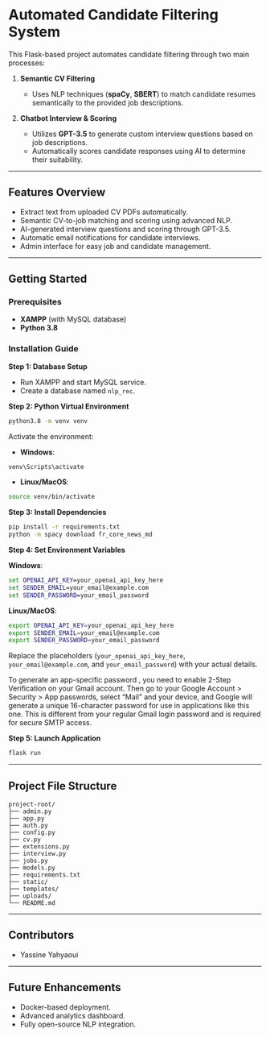 # Automated Candidate Filtering System

This Flask-based project automates candidate filtering through two main processes:

1. **Semantic CV Filtering**
   - Uses NLP techniques (**spaCy**, **SBERT**) to match candidate resumes semantically to the provided job descriptions.

2. **Chatbot Interview & Scoring**
   - Utilizes **GPT-3.5** to generate custom interview questions based on job descriptions.
   - Automatically scores candidate responses using AI to determine their suitability.

---

## Features Overview

- Extract text from uploaded CV PDFs automatically.
- Semantic CV-to-job matching and scoring using advanced NLP.
- AI-generated interview questions and scoring through GPT-3.5.
- Automatic email notifications for candidate interviews.
- Admin interface for easy job and candidate management.

---

## Getting Started

### Prerequisites

- **XAMPP** (with MySQL database)
- **Python 3.8**

### Installation Guide

**Step 1: Database Setup**

- Run XAMPP and start MySQL service.
- Create a database named `nlp_rec`.

**Step 2: Python Virtual Environment**

```bash
python3.8 -m venv venv
```

Activate the environment:

- **Windows**:
```bash
venv\Scripts\activate
```

- **Linux/MacOS**:
```bash
source venv/bin/activate
```

**Step 3: Install Dependencies**

```bash
pip install -r requirements.txt
python -m spacy download fr_core_news_md
```

**Step 4: Set Environment Variables**

**Windows**:
```cmd
set OPENAI_API_KEY=your_openai_api_key_here
set SENDER_EMAIL=your_email@example.com
set SENDER_PASSWORD=your_email_password
```

**Linux/MacOS**:
```bash
export OPENAI_API_KEY=your_openai_api_key_here
export SENDER_EMAIL=your_email@example.com
export SENDER_PASSWORD=your_email_password
```

Replace the placeholders (`your_openai_api_key_here`, `your_email@example.com`, and `your_email_password`) with your actual details.

To generate an app-specific password , you need to enable 2-Step Verification on your Gmail account. Then go to your Google Account > Security > App passwords, select “Mail” and your device, and Google will generate a unique 16-character password for use in applications like this one. 
This is different from your regular Gmail login password and is required for secure SMTP access.

**Step 5: Launch Application**

```bash
flask run
```

---

## Project File Structure

```
project-root/
├── admin.py
├── app.py
├── auth.py
├── config.py
├── cv.py
├── extensions.py
├── interview.py
├── jobs.py
├── models.py
├── requirements.txt
├── static/
├── templates/
├── uploads/
└── README.md
```

---

## Contributors

- Yassine Yahyaoui

---

## Future Enhancements

- Docker-based deployment.
- Advanced analytics dashboard.
- Fully open-source NLP integration.

